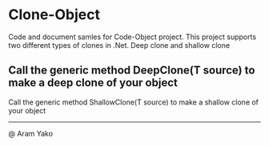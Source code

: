 # Clone-Object

Code and document samles for Code-Object project. 
This project supports two different types of clones in .Net. 
Deep clone and shallow clone

Call the generic method DeepClone<T>(T source) to make a deep clone of your object
  ---
Call the generic method ShallowClone<T>(T source) to make a shallow clone of your object 

---
@ Aram Yako

